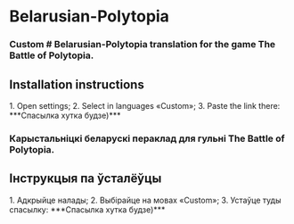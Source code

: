 # Belarusian-Polytopia
<h3 align="left">Custom # Belarusian-Polytopia translation for the game The Battle of Polytopia.</h3>
<h2 align="left">Installation instructions</h2>
1. Open settings;
2. Select in languages «Сustom»;
3. Paste the link there:
***Спасылка хутка будзе)***

<h3 align="left">Карыстальніцкі беларускі пераклад для гульні The Battle of Polytopia.</h3>
<h2 align="left">Інструкцыя па ўсталёўцы</h2>
1. Адкрыйце налады;
2. Выбірайце на мовах «Custom»;
3. Устаўце туды спасылку:
***Спасылка хутка будзе)***